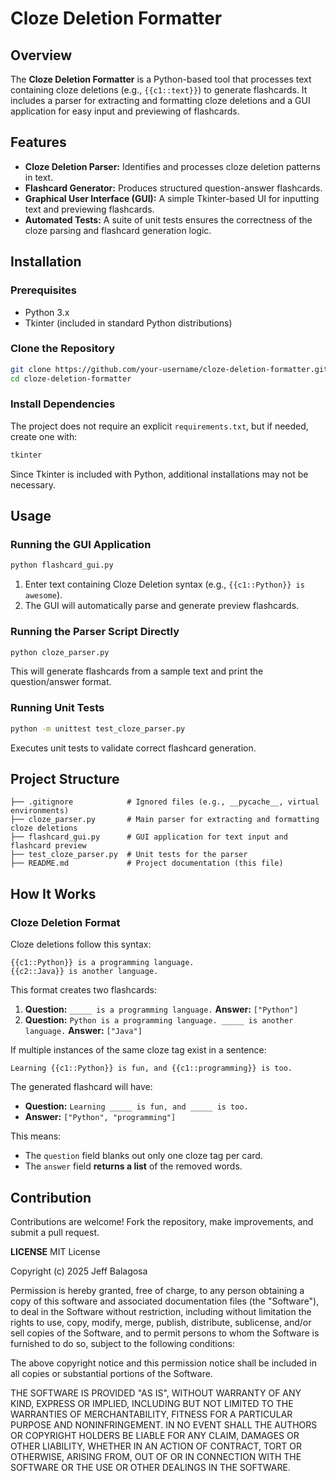 # Cloze Deletion Formatter

## Overview
The **Cloze Deletion Formatter** is a Python-based tool that processes text containing cloze deletions (e.g., `{{c1::text}}`) to generate flashcards. It includes a parser for extracting and formatting cloze deletions and a GUI application for easy input and previewing of flashcards.

## Features
- **Cloze Deletion Parser:** Identifies and processes cloze deletion patterns in text.
- **Flashcard Generator:** Produces structured question-answer flashcards.
- **Graphical User Interface (GUI):** A simple Tkinter-based UI for inputting text and previewing flashcards.
- **Automated Tests:** A suite of unit tests ensures the correctness of the cloze parsing and flashcard generation logic.

## Installation

### Prerequisites
- Python 3.x
- Tkinter (included in standard Python distributions)

### Clone the Repository
```bash
git clone https://github.com/your-username/cloze-deletion-formatter.git
cd cloze-deletion-formatter
```

### Install Dependencies
The project does not require an explicit `requirements.txt`, but if needed, create one with:
```txt
tkinter
```
Since Tkinter is included with Python, additional installations may not be necessary.

## Usage

### Running the GUI Application
```bash
python flashcard_gui.py
```
1. Enter text containing Cloze Deletion syntax (e.g., `{{c1::Python}} is awesome`).
2. The GUI will automatically parse and generate preview flashcards.

### Running the Parser Script Directly
```bash
python cloze_parser.py
```
This will generate flashcards from a sample text and print the question/answer format.

### Running Unit Tests
```bash
python -m unittest test_cloze_parser.py
```
Executes unit tests to validate correct flashcard generation.

## Project Structure
```
├── .gitignore            # Ignored files (e.g., __pycache__, virtual environments)
├── cloze_parser.py       # Main parser for extracting and formatting cloze deletions
├── flashcard_gui.py      # GUI application for text input and flashcard preview
├── test_cloze_parser.py  # Unit tests for the parser
├── README.md             # Project documentation (this file)
```

## How It Works

### Cloze Deletion Format
Cloze deletions follow this syntax:
```plaintext
{{c1::Python}} is a programming language.
{{c2::Java}} is another language.
```
This format creates two flashcards:
1. **Question:** `_____ is a programming language.`
   **Answer:** `["Python"]`
2. **Question:** `Python is a programming language. _____ is another language.`
   **Answer:** `["Java"]`

If multiple instances of the same cloze tag exist in a sentence:
```plaintext
Learning {{c1::Python}} is fun, and {{c1::programming}} is too.
```
The generated flashcard will have:
- **Question:** `Learning _____ is fun, and _____ is too.`
- **Answer:** `["Python", "programming"]`

This means:
- The `question` field blanks out only one cloze tag per card.
- The `answer` field **returns a list** of the removed words.

## Contribution
Contributions are welcome! Fork the repository, make improvements, and submit a pull request.

**LICENSE**
MIT License

Copyright (c) 2025 Jeff Balagosa

Permission is hereby granted, free of charge, to any person obtaining a copy
of this software and associated documentation files (the "Software"), to deal
in the Software without restriction, including without limitation the rights
to use, copy, modify, merge, publish, distribute, sublicense, and/or sell
copies of the Software, and to permit persons to whom the Software is
furnished to do so, subject to the following conditions:

The above copyright notice and this permission notice shall be included in all
copies or substantial portions of the Software.

THE SOFTWARE IS PROVIDED "AS IS", WITHOUT WARRANTY OF ANY KIND, EXPRESS OR
IMPLIED, INCLUDING BUT NOT LIMITED TO THE WARRANTIES OF MERCHANTABILITY,
FITNESS FOR A PARTICULAR PURPOSE AND NONINFRINGEMENT. IN NO EVENT SHALL THE
AUTHORS OR COPYRIGHT HOLDERS BE LIABLE FOR ANY CLAIM, DAMAGES OR OTHER
LIABILITY, WHETHER IN AN ACTION OF CONTRACT, TORT OR OTHERWISE, ARISING FROM,
OUT OF OR IN CONNECTION WITH THE SOFTWARE OR THE USE OR OTHER DEALINGS IN THE
SOFTWARE.
